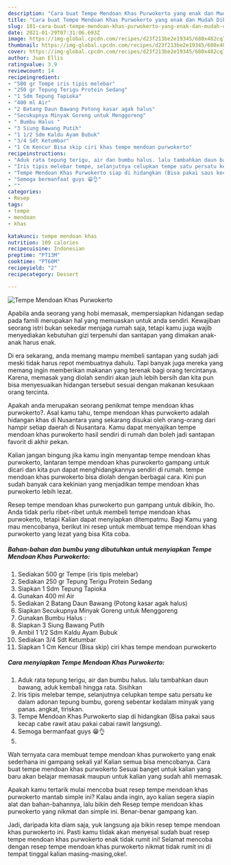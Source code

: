 ```yaml
---
description: "Cara buat Tempe Mendoan Khas Purwokerto yang enak dan Mudah Dibuat"
title: "Cara buat Tempe Mendoan Khas Purwokerto yang enak dan Mudah Dibuat"
slug: 181-cara-buat-tempe-mendoan-khas-purwokerto-yang-enak-dan-mudah-dibuat
date: 2021-01-29T07:31:06.693Z
image: https://img-global.cpcdn.com/recipes/d23f213be2e19345/680x482cq70/tempe-mendoan-khas-purwokerto-foto-resep-utama.jpg
thumbnail: https://img-global.cpcdn.com/recipes/d23f213be2e19345/680x482cq70/tempe-mendoan-khas-purwokerto-foto-resep-utama.jpg
cover: https://img-global.cpcdn.com/recipes/d23f213be2e19345/680x482cq70/tempe-mendoan-khas-purwokerto-foto-resep-utama.jpg
author: Juan Ellis
ratingvalue: 3.9
reviewcount: 14
recipeingredient:
- "500 gr Tempe iris tipis melebar"
- "250 gr Tepung Terigu Protein Sedang"
- "1 Sdm Tepung Tapioka"
- "400 ml Air"
- "2 Batang Daun Bawang Potong kasar agak halus"
- "Secukupnya Minyak Goreng untuk Menggoreng"
- " Bumbu Halus "
- "3 Siung Bawang Putih"
- "1 1/2 Sdm Kaldu Ayam Bubuk"
- "3/4 Sdt Ketumbar"
- "1 Cm Kencur Bisa skip ciri khas tempe mendoan purwokerto"
recipeinstructions:
- "Aduk rata tepung terigu, air dan bumbu halus. lalu tambahkan daun bawang, aduk kembali hingga rata. Sisihkan"
- "Iris tipis melebar tempe, selanjutnya celupkan tempe satu persatu ke dalam adonan tepung bumbu, goreng sebentar kedalam minyak yang panas. angkat, tiriskan."
- "Tempe Mendoan Khas Purwokerto siap di hidangkan (Bisa pakai saus kecap cabe rawit atau pakai cabai rawit langsung)."
- "Semoga bermanfaat guys 😁👌"
- ""
categories:
- Resep
tags:
- tempe
- mendoan
- khas

katakunci: tempe mendoan khas 
nutrition: 109 calories
recipecuisine: Indonesian
preptime: "PT13M"
cooktime: "PT60M"
recipeyield: "2"
recipecategory: Dessert

---
```



![Tempe Mendoan Khas Purwokerto](https://img-global.cpcdn.com/recipes/d23f213be2e19345/680x482cq70/tempe-mendoan-khas-purwokerto-foto-resep-utama.jpg)

Apabila anda seorang yang hobi memasak, mempersiapkan hidangan sedap pada famili merupakan hal yang memuaskan untuk anda sendiri. Kewajiban seorang istri bukan sekedar menjaga rumah saja, tetapi kamu juga wajib menyediakan kebutuhan gizi terpenuhi dan santapan yang dimakan anak-anak harus enak.

Di era  sekarang, anda memang mampu membeli santapan yang sudah jadi meski tidak harus repot membuatnya dahulu. Tapi banyak juga mereka yang memang ingin memberikan makanan yang terenak bagi orang tercintanya. Karena, memasak yang diolah sendiri akan jauh lebih bersih dan kita pun bisa menyesuaikan hidangan tersebut sesuai dengan makanan kesukaan orang tercinta. 



Apakah anda merupakan seorang penikmat tempe mendoan khas purwokerto?. Asal kamu tahu, tempe mendoan khas purwokerto adalah hidangan khas di Nusantara yang sekarang disukai oleh orang-orang dari hampir setiap daerah di Nusantara. Kamu dapat menyajikan tempe mendoan khas purwokerto hasil sendiri di rumah dan boleh jadi santapan favorit di akhir pekan.

Kalian jangan bingung jika kamu ingin menyantap tempe mendoan khas purwokerto, lantaran tempe mendoan khas purwokerto gampang untuk dicari dan kita pun dapat menghidangkannya sendiri di rumah. tempe mendoan khas purwokerto bisa diolah dengan berbagai cara. Kini pun sudah banyak cara kekinian yang menjadikan tempe mendoan khas purwokerto lebih lezat.

Resep tempe mendoan khas purwokerto pun gampang untuk dibikin, lho. Anda tidak perlu ribet-ribet untuk membeli tempe mendoan khas purwokerto, tetapi Kalian dapat menyiapkan ditempatmu. Bagi Kamu yang mau mencobanya, berikut ini resep untuk membuat tempe mendoan khas purwokerto yang lezat yang bisa Kita coba.

<!--inarticleads1-->

##### Bahan-bahan dan bumbu yang dibutuhkan untuk menyiapkan Tempe Mendoan Khas Purwokerto:

1. Sediakan 500 gr Tempe (iris tipis melebar)
1. Sediakan 250 gr Tepung Terigu Protein Sedang
1. Siapkan 1 Sdm Tepung Tapioka
1. Gunakan 400 ml Air
1. Sediakan 2 Batang Daun Bawang (Potong kasar agak halus)
1. Siapkan Secukupnya Minyak Goreng untuk Menggoreng
1. Gunakan  Bumbu Halus :
1. Siapkan 3 Siung Bawang Putih
1. Ambil 1 1/2 Sdm Kaldu Ayam Bubuk
1. Sediakan 3/4 Sdt Ketumbar
1. Siapkan 1 Cm Kencur (Bisa skip) ciri khas tempe mendoan purwokerto




<!--inarticleads2-->

##### Cara menyiapkan Tempe Mendoan Khas Purwokerto:

1. Aduk rata tepung terigu, air dan bumbu halus. lalu tambahkan daun bawang, aduk kembali hingga rata. Sisihkan
1. Iris tipis melebar tempe, selanjutnya celupkan tempe satu persatu ke dalam adonan tepung bumbu, goreng sebentar kedalam minyak yang panas. angkat, tiriskan.
1. Tempe Mendoan Khas Purwokerto siap di hidangkan (Bisa pakai saus kecap cabe rawit atau pakai cabai rawit langsung).
1. Semoga bermanfaat guys 😁👌
1. 




Wah ternyata cara membuat tempe mendoan khas purwokerto yang enak sederhana ini gampang sekali ya! Kalian semua bisa mencobanya. Cara buat tempe mendoan khas purwokerto Sesuai banget untuk kalian yang baru akan belajar memasak maupun untuk kalian yang sudah ahli memasak.

Apakah kamu tertarik mulai mencoba buat resep tempe mendoan khas purwokerto mantab simple ini? Kalau anda ingin, ayo kalian segera siapin alat dan bahan-bahannya, lalu bikin deh Resep tempe mendoan khas purwokerto yang nikmat dan simple ini. Benar-benar gampang kan. 

Jadi, daripada kita diam saja, yuk langsung aja bikin resep tempe mendoan khas purwokerto ini. Pasti kamu tiidak akan menyesal sudah buat resep tempe mendoan khas purwokerto enak tidak rumit ini! Selamat mencoba dengan resep tempe mendoan khas purwokerto nikmat tidak rumit ini di tempat tinggal kalian masing-masing,oke!.

